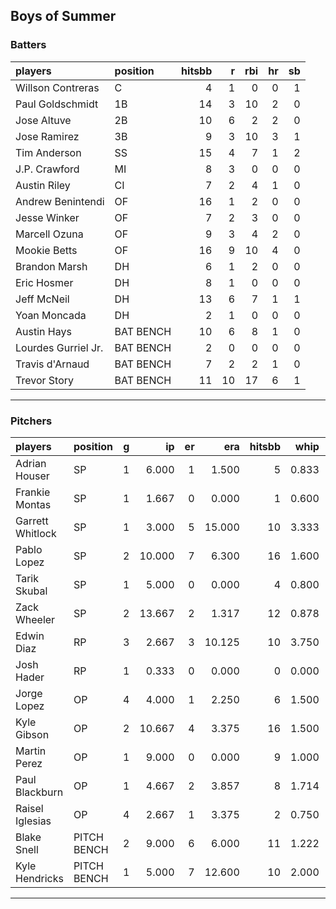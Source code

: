 ## Boys of Summer

### Batters

 
|players             |position  | hitsbb|  r| rbi| hr| sb| 
|:-------------------|:---------|------:|--:|---:|--:|--:| 
|Willson Contreras   |C         |      4|  1|   0|  0|  1| 
|Paul Goldschmidt    |1B        |     14|  3|  10|  2|  0| 
|Jose Altuve         |2B        |     10|  6|   2|  2|  0| 
|Jose Ramirez        |3B        |      9|  3|  10|  3|  1| 
|Tim Anderson        |SS        |     15|  4|   7|  1|  2| 
|J.P. Crawford       |MI        |      8|  3|   0|  0|  0| 
|Austin Riley        |CI        |      7|  2|   4|  1|  0| 
|Andrew Benintendi   |OF        |     16|  1|   2|  0|  0| 
|Jesse Winker        |OF        |      7|  2|   3|  0|  0| 
|Marcell Ozuna       |OF        |      9|  3|   4|  2|  0| 
|Mookie Betts        |OF        |     16|  9|  10|  4|  0| 
|Brandon Marsh       |DH        |      6|  1|   2|  0|  0| 
|Eric Hosmer         |DH        |      8|  1|   0|  0|  0| 
|Jeff McNeil         |DH        |     13|  6|   7|  1|  1| 
|Yoan Moncada        |DH        |      2|  1|   0|  0|  0| 
|Austin Hays         |BAT BENCH |     10|  6|   8|  1|  0| 
|Lourdes Gurriel Jr. |BAT BENCH |      2|  0|   0|  0|  0| 
|Travis d'Arnaud     |BAT BENCH |      7|  2|   2|  1|  0| 
|Trevor Story        |BAT BENCH |     11| 10|  17|  6|  1| 


* * *

### Pitchers

 
|players          |position    |  g|     ip| er|    era| hitsbb|  whip| so|  w| sv| 
|:----------------|:-----------|--:|------:|--:|------:|------:|-----:|--:|--:|--:| 
|Adrian Houser    |SP          |  1|  6.000|  1|  1.500|      5| 0.833|  4|  0|  0| 
|Frankie Montas   |SP          |  1|  1.667|  0|  0.000|      1| 0.600|  2|  0|  0| 
|Garrett Whitlock |SP          |  1|  3.000|  5| 15.000|     10| 3.333|  3|  0|  0| 
|Pablo Lopez      |SP          |  2| 10.000|  7|  6.300|     16| 1.600| 10|  0|  0| 
|Tarik Skubal     |SP          |  1|  5.000|  0|  0.000|      4| 0.800|  5|  0|  0| 
|Zack Wheeler     |SP          |  2| 13.667|  2|  1.317|     12| 0.878| 19|  2|  0| 
|Edwin Diaz       |RP          |  3|  2.667|  3| 10.125|     10| 3.750|  4|  0|  1| 
|Josh Hader       |RP          |  1|  0.333|  0|  0.000|      0| 0.000|  0|  0|  1| 
|Jorge Lopez      |OP          |  4|  4.000|  1|  2.250|      6| 1.500|  4|  0|  1| 
|Kyle Gibson      |OP          |  2| 10.667|  4|  3.375|     16| 1.500| 15|  0|  0| 
|Martin Perez     |OP          |  1|  9.000|  0|  0.000|      9| 1.000|  5|  1|  0| 
|Paul Blackburn   |OP          |  1|  4.667|  2|  3.857|      8| 1.714|  5|  0|  0| 
|Raisel Iglesias  |OP          |  4|  2.667|  1|  3.375|      2| 0.750|  7|  0|  3| 
|Blake Snell      |PITCH BENCH |  2|  9.000|  6|  6.000|     11| 1.222| 12|  0|  0| 
|Kyle Hendricks   |PITCH BENCH |  1|  5.000|  7| 12.600|     10| 2.000|  3|  0|  0| 


* * *


